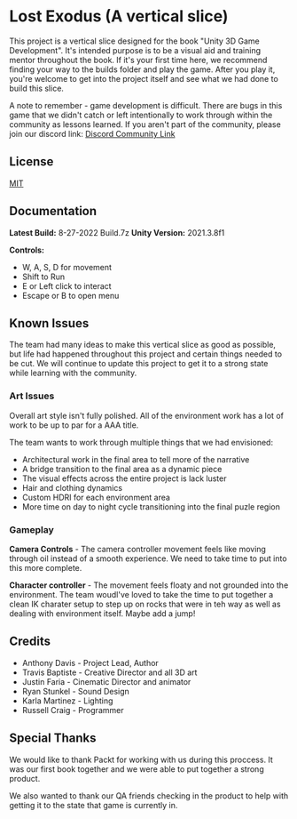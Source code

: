 
# Lost Exodus (A vertical slice)

This project is a vertical slice designed for the book "Unity 3D Game Development". 
It's intended purpose is to be a visual aid and training mentor throughout the book.
If it's your first time here, we recommend finding your way to the builds folder and play the game.
After you play it, you're welcome to get into the project itself and see what we had done to build this slice.

A note to remember - game development is difficult. There are bugs in this game that we didn't catch or left intentionally
to work through within the community as lessons learned. If you aren't part of the community, please join our discord link: 
[Discord Community Link](https://discord.gg/dHnGytk2sU)


## License

[MIT](https://choosealicense.com/licenses/mit/)


## Documentation
**Latest Build:** 8-27-2022 Build.7z
**Unity Version:** 2021.3.8f1

**Controls:**
- W, A, S, D for movement
- Shift to Run
- E or Left click to interact
- Escape or B to open menu




## Known Issues
The team had many ideas to make this vertical slice as good as possible, but life had happened throughout this project
and certain things needed to be cut. We will continue to update this project to get it to a strong state while learning with the community.

### Art Issues
Overall art style isn't fully polished. All of the environment work has a lot of work to be up to par for a AAA title.

The team wants to work through multiple things that we had envisioned:
- Architectural work in the final area to tell more of the narrative
- A bridge transition to the final area as a dynamic piece
- The visual effects across the entire project is lack luster
- Hair and clothing dynamics
- Custom HDRI for each environment area
- More time on day to night cycle transitioning into the final puzle region
### Gameplay
**Camera Controls** - The camera controller movement feels like moving through oil instead of a smooth experience.
We need to take time to put into this more complete.

**Character controller** - The movement feels floaty and not grounded into the environment. The team woudl've loved to 
take the time to put together a clean IK charater setup to step up on rocks that were in teh way as well
as dealing with environment itself. Maybe add a jump!


## Credits

- Anthony Davis - Project Lead, Author
- Travis Baptiste - Creative Director and all 3D art
- Justin Faria - Cinematic Director and animator
- Ryan Stunkel - Sound Design
- Karla Martinez - Lighting
- Russell Craig - Programmer



## Special Thanks
We would like to thank Packt for working with us during this proccess. It was our first book
together and we were able to put together a strong product.

We also wanted to thank our QA friends checking in the product to help with getting it to the state that game is currently in.